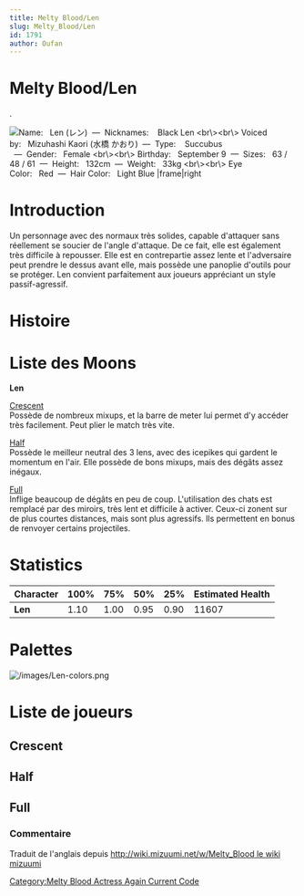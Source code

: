 ```yaml
---
title: Melty Blood/Len
slug: Melty_Blood/Len
id: 1791
author: Oufan
---
```


# Melty Blood/Len

.

![ **Name:**   Len (レン)  —  **Nicknames:**    Black Len
\<br\\\>\<br\\\> **Voiced by:**   Mizuhashi Kaori (水橋
かおり)  —  **Type:**    Succubus   —  **Gender:**   Female
\<br\\\>\<br\\\> **Birthday:**   September 9  —  **Sizes:**   63 / 48 /
61  —  **Height:**   132cm  —  **Weight:**   33kg \<br\\\>\<br\\\> **Eye
Color:**   Red  —  **Hair Color:**   Light Blue
\|frame\|right](/images/len0.png " Name:   Len (レン)  —  Nicknames:    Black Len <br\><br\> Voiced by:   Mizuhashi Kaori (水橋 かおり)  —  Type:    Succubus   —  Gender:   Female <br\><br\> Birthday:   September 9  —  Sizes:   63 / 48 / 61  —  Height:   132cm  —  Weight:   33kg <br\><br\> Eye Color:   Red  —  Hair Color:   Light Blue |frame|right")

# Introduction

Un personnage avec des normaux très solides, capable d'attaquer sans
réellement se soucier de l'angle d'attaque. De ce fait, elle est
également très difficile à repousser. Elle est en contrepartie assez
lente et l'adversaire peut prendre le dessus avant elle, mais possède
une panoplie d'outils pour se protéger. Len convient parfaitement aux
joueurs appréciant un style passif-agressif.

# Histoire

# Liste des Moons

**Len**

[Crescent](Melty_Blood/Len/Crescent_Moon "wikilink")  
Possède de nombreux mixups, et la barre de meter lui permet d'y accéder
très facilement. Peut plier le match très vite.

[Half](Melty_Blood/Len/Half_Moon "wikilink")  
Possède le meilleur neutral des 3 lens, avec des icepikes qui gardent le
momentum en l'air. Elle possède de bons mixups, mais des dégâts assez
inégaux.

[Full](Melty_Blood/Len/Full_Moon "wikilink")  
Inflige beaucoup de dégâts en peu de coup. L'utilisation des chats est
remplacé par des miroirs, très lent et difficile à activer. Ceux-ci
zonent sur de plus courtes distances, mais sont plus agressifs. Ils
permettent en bonus de renvoyer certains projectiles.

# Statistics

| Character | 100% | 75%  | 50%  | 25%  | Estimated Health |
|-----------|------|------|------|------|------------------|
| **Len**   | 1.10 | 1.00 | 0.95 | 0.90 | 11607            |

# Palettes

![](/images/Len-colors.png "/images/Len-colors.png")

# Liste de joueurs

## Crescent

## Half

## Full

### Commentaire

Traduit de l'anglais depuis [http://wiki.mizuumi.net/w/Melty_Blood le
wiki
mizuumi](http://wiki.mizuumi.net/w/Melty_Blood_le_wiki_mizuumi "wikilink")

[Category:Melty Blood Actress Again Current
Code](Category:Melty_Blood_Actress_Again_Current_Code "wikilink")
